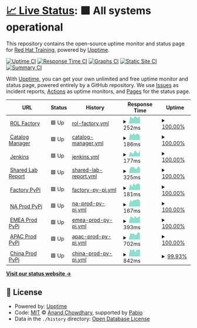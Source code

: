# [📈 Live Status](https://RedHatTraining.github.io/uptime): <!--live status--> **🟩 All systems operational**

This repository contains the open-source uptime monitor and status page for [Red Hat Training](https://www.redhat.com/en/services/training), powered by [Upptime](https://github.com/upptime/upptime).

[![Uptime CI](https://github.com/RedHatTraining/uptime/workflows/Uptime%20CI/badge.svg)](https://github.com/RedHatTraining/uptime/actions?query=workflow%3A%22Uptime+CI%22)
[![Response Time CI](https://github.com/RedHatTraining/uptime/workflows/Response%20Time%20CI/badge.svg)](https://github.com/RedHatTraining/uptime/actions?query=workflow%3A%22Response+Time+CI%22)
[![Graphs CI](https://github.com/RedHatTraining/uptime/workflows/Graphs%20CI/badge.svg)](https://github.com/RedHatTraining/uptime/actions?query=workflow%3A%22Graphs+CI%22)
[![Static Site CI](https://github.com/RedHatTraining/uptime/workflows/Static%20Site%20CI/badge.svg)](https://github.com/RedHatTraining/uptime/actions?query=workflow%3A%22Static+Site+CI%22)
[![Summary CI](https://github.com/RedHatTraining/uptime/workflows/Summary%20CI/badge.svg)](https://github.com/RedHatTraining/uptime/actions?query=workflow%3A%22Summary+CI%22)

With [Upptime](https://upptime.js.org), you can get your own unlimited and free uptime monitor and status page, powered entirely by a GitHub repository. We use [Issues](https://github.com/RedHatTraining/uptime/issues) as incident reports, [Actions](https://github.com/RedHatTraining/uptime/actions) as uptime monitors, and [Pages](https://RedHatTraining.github.io/uptime) for the status page.

<!--start: status pages-->
<!-- This summary is generated by Upptime (https://github.com/upptime/upptime) -->
<!-- Do not edit this manually, your changes will be overwritten -->
<!-- prettier-ignore -->
| URL | Status | History | Response Time | Uptime |
| --- | ------ | ------- | ------------- | ------ |
| <img alt="" src="https://icons.duckduckgo.com/ip3/rol-factory.ole.redhat.com.ico" height="13"> [ROL Factory](https://rol-factory.ole.redhat.com/rol/app/) | 🟩 Up | [rol-factory.yml](https://github.com/RedHatTraining/uptime/commits/HEAD/history/rol-factory.yml) | <details><summary><img alt="Response time graph" src="./graphs/rol-factory/response-time-week.png" height="20"> 252ms</summary><br><a href="https://RedHatTraining.github.io/uptime/history/rol-factory"><img alt="Response time 264" src="https://img.shields.io/endpoint?url=https%3A%2F%2Fraw.githubusercontent.com%2FRedHatTraining%2Fuptime%2FHEAD%2Fapi%2Frol-factory%2Fresponse-time.json"></a><br><a href="https://RedHatTraining.github.io/uptime/history/rol-factory"><img alt="24-hour response time 281" src="https://img.shields.io/endpoint?url=https%3A%2F%2Fraw.githubusercontent.com%2FRedHatTraining%2Fuptime%2FHEAD%2Fapi%2Frol-factory%2Fresponse-time-day.json"></a><br><a href="https://RedHatTraining.github.io/uptime/history/rol-factory"><img alt="7-day response time 252" src="https://img.shields.io/endpoint?url=https%3A%2F%2Fraw.githubusercontent.com%2FRedHatTraining%2Fuptime%2FHEAD%2Fapi%2Frol-factory%2Fresponse-time-week.json"></a><br><a href="https://RedHatTraining.github.io/uptime/history/rol-factory"><img alt="30-day response time 263" src="https://img.shields.io/endpoint?url=https%3A%2F%2Fraw.githubusercontent.com%2FRedHatTraining%2Fuptime%2FHEAD%2Fapi%2Frol-factory%2Fresponse-time-month.json"></a><br><a href="https://RedHatTraining.github.io/uptime/history/rol-factory"><img alt="1-year response time 264" src="https://img.shields.io/endpoint?url=https%3A%2F%2Fraw.githubusercontent.com%2FRedHatTraining%2Fuptime%2FHEAD%2Fapi%2Frol-factory%2Fresponse-time-year.json"></a></details> | <details><summary><a href="https://RedHatTraining.github.io/uptime/history/rol-factory">100.00%</a></summary><a href="https://RedHatTraining.github.io/uptime/history/rol-factory"><img alt="All-time uptime 100.00%" src="https://img.shields.io/endpoint?url=https%3A%2F%2Fraw.githubusercontent.com%2FRedHatTraining%2Fuptime%2FHEAD%2Fapi%2Frol-factory%2Fuptime.json"></a><br><a href="https://RedHatTraining.github.io/uptime/history/rol-factory"><img alt="24-hour uptime 100.00%" src="https://img.shields.io/endpoint?url=https%3A%2F%2Fraw.githubusercontent.com%2FRedHatTraining%2Fuptime%2FHEAD%2Fapi%2Frol-factory%2Fuptime-day.json"></a><br><a href="https://RedHatTraining.github.io/uptime/history/rol-factory"><img alt="7-day uptime 100.00%" src="https://img.shields.io/endpoint?url=https%3A%2F%2Fraw.githubusercontent.com%2FRedHatTraining%2Fuptime%2FHEAD%2Fapi%2Frol-factory%2Fuptime-week.json"></a><br><a href="https://RedHatTraining.github.io/uptime/history/rol-factory"><img alt="30-day uptime 100.00%" src="https://img.shields.io/endpoint?url=https%3A%2F%2Fraw.githubusercontent.com%2FRedHatTraining%2Fuptime%2FHEAD%2Fapi%2Frol-factory%2Fuptime-month.json"></a><br><a href="https://RedHatTraining.github.io/uptime/history/rol-factory"><img alt="1-year uptime 100.00%" src="https://img.shields.io/endpoint?url=https%3A%2F%2Fraw.githubusercontent.com%2FRedHatTraining%2Fuptime%2FHEAD%2Fapi%2Frol-factory%2Fuptime-year.json"></a></details>
| <img alt="" src="https://icons.duckduckgo.com/ip3/cm.apps.tools-na150.prod.ole.redhat.com.ico" height="13"> [Catalog Manager](https://cm.apps.tools-na150.prod.ole.redhat.com/) | 🟩 Up | [catalog-manager.yml](https://github.com/RedHatTraining/uptime/commits/HEAD/history/catalog-manager.yml) | <details><summary><img alt="Response time graph" src="./graphs/catalog-manager/response-time-week.png" height="20"> 186ms</summary><br><a href="https://RedHatTraining.github.io/uptime/history/catalog-manager"><img alt="Response time 188" src="https://img.shields.io/endpoint?url=https%3A%2F%2Fraw.githubusercontent.com%2FRedHatTraining%2Fuptime%2FHEAD%2Fapi%2Fcatalog-manager%2Fresponse-time.json"></a><br><a href="https://RedHatTraining.github.io/uptime/history/catalog-manager"><img alt="24-hour response time 139" src="https://img.shields.io/endpoint?url=https%3A%2F%2Fraw.githubusercontent.com%2FRedHatTraining%2Fuptime%2FHEAD%2Fapi%2Fcatalog-manager%2Fresponse-time-day.json"></a><br><a href="https://RedHatTraining.github.io/uptime/history/catalog-manager"><img alt="7-day response time 186" src="https://img.shields.io/endpoint?url=https%3A%2F%2Fraw.githubusercontent.com%2FRedHatTraining%2Fuptime%2FHEAD%2Fapi%2Fcatalog-manager%2Fresponse-time-week.json"></a><br><a href="https://RedHatTraining.github.io/uptime/history/catalog-manager"><img alt="30-day response time 181" src="https://img.shields.io/endpoint?url=https%3A%2F%2Fraw.githubusercontent.com%2FRedHatTraining%2Fuptime%2FHEAD%2Fapi%2Fcatalog-manager%2Fresponse-time-month.json"></a><br><a href="https://RedHatTraining.github.io/uptime/history/catalog-manager"><img alt="1-year response time 188" src="https://img.shields.io/endpoint?url=https%3A%2F%2Fraw.githubusercontent.com%2FRedHatTraining%2Fuptime%2FHEAD%2Fapi%2Fcatalog-manager%2Fresponse-time-year.json"></a></details> | <details><summary><a href="https://RedHatTraining.github.io/uptime/history/catalog-manager">100.00%</a></summary><a href="https://RedHatTraining.github.io/uptime/history/catalog-manager"><img alt="All-time uptime 100.00%" src="https://img.shields.io/endpoint?url=https%3A%2F%2Fraw.githubusercontent.com%2FRedHatTraining%2Fuptime%2FHEAD%2Fapi%2Fcatalog-manager%2Fuptime.json"></a><br><a href="https://RedHatTraining.github.io/uptime/history/catalog-manager"><img alt="24-hour uptime 100.00%" src="https://img.shields.io/endpoint?url=https%3A%2F%2Fraw.githubusercontent.com%2FRedHatTraining%2Fuptime%2FHEAD%2Fapi%2Fcatalog-manager%2Fuptime-day.json"></a><br><a href="https://RedHatTraining.github.io/uptime/history/catalog-manager"><img alt="7-day uptime 100.00%" src="https://img.shields.io/endpoint?url=https%3A%2F%2Fraw.githubusercontent.com%2FRedHatTraining%2Fuptime%2FHEAD%2Fapi%2Fcatalog-manager%2Fuptime-week.json"></a><br><a href="https://RedHatTraining.github.io/uptime/history/catalog-manager"><img alt="30-day uptime 100.00%" src="https://img.shields.io/endpoint?url=https%3A%2F%2Fraw.githubusercontent.com%2FRedHatTraining%2Fuptime%2FHEAD%2Fapi%2Fcatalog-manager%2Fuptime-month.json"></a><br><a href="https://RedHatTraining.github.io/uptime/history/catalog-manager"><img alt="1-year uptime 100.00%" src="https://img.shields.io/endpoint?url=https%3A%2F%2Fraw.githubusercontent.com%2FRedHatTraining%2Fuptime%2FHEAD%2Fapi%2Fcatalog-manager%2Fuptime-year.json"></a></details>
| <img alt="" src="https://icons.duckduckgo.com/ip3/jenkins.prod.nextcle.com.ico" height="13"> [Jenkins](https://jenkins.prod.nextcle.com) | 🟩 Up | [jenkins.yml](https://github.com/RedHatTraining/uptime/commits/HEAD/history/jenkins.yml) | <details><summary><img alt="Response time graph" src="./graphs/jenkins/response-time-week.png" height="20"> 177ms</summary><br><a href="https://RedHatTraining.github.io/uptime/history/jenkins"><img alt="Response time 212" src="https://img.shields.io/endpoint?url=https%3A%2F%2Fraw.githubusercontent.com%2FRedHatTraining%2Fuptime%2FHEAD%2Fapi%2Fjenkins%2Fresponse-time.json"></a><br><a href="https://RedHatTraining.github.io/uptime/history/jenkins"><img alt="24-hour response time 275" src="https://img.shields.io/endpoint?url=https%3A%2F%2Fraw.githubusercontent.com%2FRedHatTraining%2Fuptime%2FHEAD%2Fapi%2Fjenkins%2Fresponse-time-day.json"></a><br><a href="https://RedHatTraining.github.io/uptime/history/jenkins"><img alt="7-day response time 177" src="https://img.shields.io/endpoint?url=https%3A%2F%2Fraw.githubusercontent.com%2FRedHatTraining%2Fuptime%2FHEAD%2Fapi%2Fjenkins%2Fresponse-time-week.json"></a><br><a href="https://RedHatTraining.github.io/uptime/history/jenkins"><img alt="30-day response time 207" src="https://img.shields.io/endpoint?url=https%3A%2F%2Fraw.githubusercontent.com%2FRedHatTraining%2Fuptime%2FHEAD%2Fapi%2Fjenkins%2Fresponse-time-month.json"></a><br><a href="https://RedHatTraining.github.io/uptime/history/jenkins"><img alt="1-year response time 212" src="https://img.shields.io/endpoint?url=https%3A%2F%2Fraw.githubusercontent.com%2FRedHatTraining%2Fuptime%2FHEAD%2Fapi%2Fjenkins%2Fresponse-time-year.json"></a></details> | <details><summary><a href="https://RedHatTraining.github.io/uptime/history/jenkins">100.00%</a></summary><a href="https://RedHatTraining.github.io/uptime/history/jenkins"><img alt="All-time uptime 93.68%" src="https://img.shields.io/endpoint?url=https%3A%2F%2Fraw.githubusercontent.com%2FRedHatTraining%2Fuptime%2FHEAD%2Fapi%2Fjenkins%2Fuptime.json"></a><br><a href="https://RedHatTraining.github.io/uptime/history/jenkins"><img alt="24-hour uptime 100.00%" src="https://img.shields.io/endpoint?url=https%3A%2F%2Fraw.githubusercontent.com%2FRedHatTraining%2Fuptime%2FHEAD%2Fapi%2Fjenkins%2Fuptime-day.json"></a><br><a href="https://RedHatTraining.github.io/uptime/history/jenkins"><img alt="7-day uptime 100.00%" src="https://img.shields.io/endpoint?url=https%3A%2F%2Fraw.githubusercontent.com%2FRedHatTraining%2Fuptime%2FHEAD%2Fapi%2Fjenkins%2Fuptime-week.json"></a><br><a href="https://RedHatTraining.github.io/uptime/history/jenkins"><img alt="30-day uptime 99.04%" src="https://img.shields.io/endpoint?url=https%3A%2F%2Fraw.githubusercontent.com%2FRedHatTraining%2Fuptime%2FHEAD%2Fapi%2Fjenkins%2Fuptime-month.json"></a><br><a href="https://RedHatTraining.github.io/uptime/history/jenkins"><img alt="1-year uptime 93.68%" src="https://img.shields.io/endpoint?url=https%3A%2F%2Fraw.githubusercontent.com%2FRedHatTraining%2Fuptime%2FHEAD%2Fapi%2Fjenkins%2Fuptime-year.json"></a></details>
| <img alt="" src="https://icons.duckduckgo.com/ip3/labs.dle.ole.redhat.com.ico" height="13"> [Shared Lab Report](https://labs.dle.ole.redhat.com) | 🟩 Up | [shared-lab-report.yml](https://github.com/RedHatTraining/uptime/commits/HEAD/history/shared-lab-report.yml) | <details><summary><img alt="Response time graph" src="./graphs/shared-lab-report/response-time-week.png" height="20"> 325ms</summary><br><a href="https://RedHatTraining.github.io/uptime/history/shared-lab-report"><img alt="Response time 298" src="https://img.shields.io/endpoint?url=https%3A%2F%2Fraw.githubusercontent.com%2FRedHatTraining%2Fuptime%2FHEAD%2Fapi%2Fshared-lab-report%2Fresponse-time.json"></a><br><a href="https://RedHatTraining.github.io/uptime/history/shared-lab-report"><img alt="24-hour response time 275" src="https://img.shields.io/endpoint?url=https%3A%2F%2Fraw.githubusercontent.com%2FRedHatTraining%2Fuptime%2FHEAD%2Fapi%2Fshared-lab-report%2Fresponse-time-day.json"></a><br><a href="https://RedHatTraining.github.io/uptime/history/shared-lab-report"><img alt="7-day response time 325" src="https://img.shields.io/endpoint?url=https%3A%2F%2Fraw.githubusercontent.com%2FRedHatTraining%2Fuptime%2FHEAD%2Fapi%2Fshared-lab-report%2Fresponse-time-week.json"></a><br><a href="https://RedHatTraining.github.io/uptime/history/shared-lab-report"><img alt="30-day response time 288" src="https://img.shields.io/endpoint?url=https%3A%2F%2Fraw.githubusercontent.com%2FRedHatTraining%2Fuptime%2FHEAD%2Fapi%2Fshared-lab-report%2Fresponse-time-month.json"></a><br><a href="https://RedHatTraining.github.io/uptime/history/shared-lab-report"><img alt="1-year response time 298" src="https://img.shields.io/endpoint?url=https%3A%2F%2Fraw.githubusercontent.com%2FRedHatTraining%2Fuptime%2FHEAD%2Fapi%2Fshared-lab-report%2Fresponse-time-year.json"></a></details> | <details><summary><a href="https://RedHatTraining.github.io/uptime/history/shared-lab-report">100.00%</a></summary><a href="https://RedHatTraining.github.io/uptime/history/shared-lab-report"><img alt="All-time uptime 100.00%" src="https://img.shields.io/endpoint?url=https%3A%2F%2Fraw.githubusercontent.com%2FRedHatTraining%2Fuptime%2FHEAD%2Fapi%2Fshared-lab-report%2Fuptime.json"></a><br><a href="https://RedHatTraining.github.io/uptime/history/shared-lab-report"><img alt="24-hour uptime 100.00%" src="https://img.shields.io/endpoint?url=https%3A%2F%2Fraw.githubusercontent.com%2FRedHatTraining%2Fuptime%2FHEAD%2Fapi%2Fshared-lab-report%2Fuptime-day.json"></a><br><a href="https://RedHatTraining.github.io/uptime/history/shared-lab-report"><img alt="7-day uptime 100.00%" src="https://img.shields.io/endpoint?url=https%3A%2F%2Fraw.githubusercontent.com%2FRedHatTraining%2Fuptime%2FHEAD%2Fapi%2Fshared-lab-report%2Fuptime-week.json"></a><br><a href="https://RedHatTraining.github.io/uptime/history/shared-lab-report"><img alt="30-day uptime 100.00%" src="https://img.shields.io/endpoint?url=https%3A%2F%2Fraw.githubusercontent.com%2FRedHatTraining%2Fuptime%2FHEAD%2Fapi%2Fshared-lab-report%2Fuptime-month.json"></a><br><a href="https://RedHatTraining.github.io/uptime/history/shared-lab-report"><img alt="1-year uptime 100.00%" src="https://img.shields.io/endpoint?url=https%3A%2F%2Fraw.githubusercontent.com%2FRedHatTraining%2Fuptime%2FHEAD%2Fapi%2Fshared-lab-report%2Fuptime-year.json"></a></details>
| <img alt="" src="https://icons.duckduckgo.com/ip3/pypi.apps.tools-na100.dev.ole.redhat.com.ico" height="13"> [Factory PyPi](https://pypi.apps.tools-na100.dev.ole.redhat.com) | 🟩 Up | [factory-py-pi.yml](https://github.com/RedHatTraining/uptime/commits/HEAD/history/factory-py-pi.yml) | <details><summary><img alt="Response time graph" src="./graphs/factory-py-pi/response-time-week.png" height="20"> 181ms</summary><br><a href="https://RedHatTraining.github.io/uptime/history/factory-py-pi"><img alt="Response time 179" src="https://img.shields.io/endpoint?url=https%3A%2F%2Fraw.githubusercontent.com%2FRedHatTraining%2Fuptime%2FHEAD%2Fapi%2Ffactory-py-pi%2Fresponse-time.json"></a><br><a href="https://RedHatTraining.github.io/uptime/history/factory-py-pi"><img alt="24-hour response time 170" src="https://img.shields.io/endpoint?url=https%3A%2F%2Fraw.githubusercontent.com%2FRedHatTraining%2Fuptime%2FHEAD%2Fapi%2Ffactory-py-pi%2Fresponse-time-day.json"></a><br><a href="https://RedHatTraining.github.io/uptime/history/factory-py-pi"><img alt="7-day response time 181" src="https://img.shields.io/endpoint?url=https%3A%2F%2Fraw.githubusercontent.com%2FRedHatTraining%2Fuptime%2FHEAD%2Fapi%2Ffactory-py-pi%2Fresponse-time-week.json"></a><br><a href="https://RedHatTraining.github.io/uptime/history/factory-py-pi"><img alt="30-day response time 172" src="https://img.shields.io/endpoint?url=https%3A%2F%2Fraw.githubusercontent.com%2FRedHatTraining%2Fuptime%2FHEAD%2Fapi%2Ffactory-py-pi%2Fresponse-time-month.json"></a><br><a href="https://RedHatTraining.github.io/uptime/history/factory-py-pi"><img alt="1-year response time 179" src="https://img.shields.io/endpoint?url=https%3A%2F%2Fraw.githubusercontent.com%2FRedHatTraining%2Fuptime%2FHEAD%2Fapi%2Ffactory-py-pi%2Fresponse-time-year.json"></a></details> | <details><summary><a href="https://RedHatTraining.github.io/uptime/history/factory-py-pi">100.00%</a></summary><a href="https://RedHatTraining.github.io/uptime/history/factory-py-pi"><img alt="All-time uptime 100.00%" src="https://img.shields.io/endpoint?url=https%3A%2F%2Fraw.githubusercontent.com%2FRedHatTraining%2Fuptime%2FHEAD%2Fapi%2Ffactory-py-pi%2Fuptime.json"></a><br><a href="https://RedHatTraining.github.io/uptime/history/factory-py-pi"><img alt="24-hour uptime 100.00%" src="https://img.shields.io/endpoint?url=https%3A%2F%2Fraw.githubusercontent.com%2FRedHatTraining%2Fuptime%2FHEAD%2Fapi%2Ffactory-py-pi%2Fuptime-day.json"></a><br><a href="https://RedHatTraining.github.io/uptime/history/factory-py-pi"><img alt="7-day uptime 100.00%" src="https://img.shields.io/endpoint?url=https%3A%2F%2Fraw.githubusercontent.com%2FRedHatTraining%2Fuptime%2FHEAD%2Fapi%2Ffactory-py-pi%2Fuptime-week.json"></a><br><a href="https://RedHatTraining.github.io/uptime/history/factory-py-pi"><img alt="30-day uptime 100.00%" src="https://img.shields.io/endpoint?url=https%3A%2F%2Fraw.githubusercontent.com%2FRedHatTraining%2Fuptime%2FHEAD%2Fapi%2Ffactory-py-pi%2Fuptime-month.json"></a><br><a href="https://RedHatTraining.github.io/uptime/history/factory-py-pi"><img alt="1-year uptime 100.00%" src="https://img.shields.io/endpoint?url=https%3A%2F%2Fraw.githubusercontent.com%2FRedHatTraining%2Fuptime%2FHEAD%2Fapi%2Ffactory-py-pi%2Fuptime-year.json"></a></details>
| <img alt="" src="https://icons.duckduckgo.com/ip3/pypi.apps.tools-na150.prod.ole.redhat.com.ico" height="13"> [NA Prod PyPi](https://pypi.apps.tools-na150.prod.ole.redhat.com) | 🟩 Up | [na-prod-py-pi.yml](https://github.com/RedHatTraining/uptime/commits/HEAD/history/na-prod-py-pi.yml) | <details><summary><img alt="Response time graph" src="./graphs/na-prod-py-pi/response-time-week.png" height="20"> 167ms</summary><br><a href="https://RedHatTraining.github.io/uptime/history/na-prod-py-pi"><img alt="Response time 171" src="https://img.shields.io/endpoint?url=https%3A%2F%2Fraw.githubusercontent.com%2FRedHatTraining%2Fuptime%2FHEAD%2Fapi%2Fna-prod-py-pi%2Fresponse-time.json"></a><br><a href="https://RedHatTraining.github.io/uptime/history/na-prod-py-pi"><img alt="24-hour response time 145" src="https://img.shields.io/endpoint?url=https%3A%2F%2Fraw.githubusercontent.com%2FRedHatTraining%2Fuptime%2FHEAD%2Fapi%2Fna-prod-py-pi%2Fresponse-time-day.json"></a><br><a href="https://RedHatTraining.github.io/uptime/history/na-prod-py-pi"><img alt="7-day response time 167" src="https://img.shields.io/endpoint?url=https%3A%2F%2Fraw.githubusercontent.com%2FRedHatTraining%2Fuptime%2FHEAD%2Fapi%2Fna-prod-py-pi%2Fresponse-time-week.json"></a><br><a href="https://RedHatTraining.github.io/uptime/history/na-prod-py-pi"><img alt="30-day response time 168" src="https://img.shields.io/endpoint?url=https%3A%2F%2Fraw.githubusercontent.com%2FRedHatTraining%2Fuptime%2FHEAD%2Fapi%2Fna-prod-py-pi%2Fresponse-time-month.json"></a><br><a href="https://RedHatTraining.github.io/uptime/history/na-prod-py-pi"><img alt="1-year response time 171" src="https://img.shields.io/endpoint?url=https%3A%2F%2Fraw.githubusercontent.com%2FRedHatTraining%2Fuptime%2FHEAD%2Fapi%2Fna-prod-py-pi%2Fresponse-time-year.json"></a></details> | <details><summary><a href="https://RedHatTraining.github.io/uptime/history/na-prod-py-pi">100.00%</a></summary><a href="https://RedHatTraining.github.io/uptime/history/na-prod-py-pi"><img alt="All-time uptime 100.00%" src="https://img.shields.io/endpoint?url=https%3A%2F%2Fraw.githubusercontent.com%2FRedHatTraining%2Fuptime%2FHEAD%2Fapi%2Fna-prod-py-pi%2Fuptime.json"></a><br><a href="https://RedHatTraining.github.io/uptime/history/na-prod-py-pi"><img alt="24-hour uptime 100.00%" src="https://img.shields.io/endpoint?url=https%3A%2F%2Fraw.githubusercontent.com%2FRedHatTraining%2Fuptime%2FHEAD%2Fapi%2Fna-prod-py-pi%2Fuptime-day.json"></a><br><a href="https://RedHatTraining.github.io/uptime/history/na-prod-py-pi"><img alt="7-day uptime 100.00%" src="https://img.shields.io/endpoint?url=https%3A%2F%2Fraw.githubusercontent.com%2FRedHatTraining%2Fuptime%2FHEAD%2Fapi%2Fna-prod-py-pi%2Fuptime-week.json"></a><br><a href="https://RedHatTraining.github.io/uptime/history/na-prod-py-pi"><img alt="30-day uptime 100.00%" src="https://img.shields.io/endpoint?url=https%3A%2F%2Fraw.githubusercontent.com%2FRedHatTraining%2Fuptime%2FHEAD%2Fapi%2Fna-prod-py-pi%2Fuptime-month.json"></a><br><a href="https://RedHatTraining.github.io/uptime/history/na-prod-py-pi"><img alt="1-year uptime 100.00%" src="https://img.shields.io/endpoint?url=https%3A%2F%2Fraw.githubusercontent.com%2FRedHatTraining%2Fuptime%2FHEAD%2Fapi%2Fna-prod-py-pi%2Fuptime-year.json"></a></details>
| <img alt="" src="https://icons.duckduckgo.com/ip3/pypi.apps.tools-emea160.prod.ole.redhat.com.ico" height="13"> [EMEA Prod PyPi](https://pypi.apps.tools-emea160.prod.ole.redhat.com) | 🟩 Up | [emea-prod-py-pi.yml](https://github.com/RedHatTraining/uptime/commits/HEAD/history/emea-prod-py-pi.yml) | <details><summary><img alt="Response time graph" src="./graphs/emea-prod-py-pi/response-time-week.png" height="20"> 393ms</summary><br><a href="https://RedHatTraining.github.io/uptime/history/emea-prod-py-pi"><img alt="Response time 409" src="https://img.shields.io/endpoint?url=https%3A%2F%2Fraw.githubusercontent.com%2FRedHatTraining%2Fuptime%2FHEAD%2Fapi%2Femea-prod-py-pi%2Fresponse-time.json"></a><br><a href="https://RedHatTraining.github.io/uptime/history/emea-prod-py-pi"><img alt="24-hour response time 444" src="https://img.shields.io/endpoint?url=https%3A%2F%2Fraw.githubusercontent.com%2FRedHatTraining%2Fuptime%2FHEAD%2Fapi%2Femea-prod-py-pi%2Fresponse-time-day.json"></a><br><a href="https://RedHatTraining.github.io/uptime/history/emea-prod-py-pi"><img alt="7-day response time 393" src="https://img.shields.io/endpoint?url=https%3A%2F%2Fraw.githubusercontent.com%2FRedHatTraining%2Fuptime%2FHEAD%2Fapi%2Femea-prod-py-pi%2Fresponse-time-week.json"></a><br><a href="https://RedHatTraining.github.io/uptime/history/emea-prod-py-pi"><img alt="30-day response time 400" src="https://img.shields.io/endpoint?url=https%3A%2F%2Fraw.githubusercontent.com%2FRedHatTraining%2Fuptime%2FHEAD%2Fapi%2Femea-prod-py-pi%2Fresponse-time-month.json"></a><br><a href="https://RedHatTraining.github.io/uptime/history/emea-prod-py-pi"><img alt="1-year response time 409" src="https://img.shields.io/endpoint?url=https%3A%2F%2Fraw.githubusercontent.com%2FRedHatTraining%2Fuptime%2FHEAD%2Fapi%2Femea-prod-py-pi%2Fresponse-time-year.json"></a></details> | <details><summary><a href="https://RedHatTraining.github.io/uptime/history/emea-prod-py-pi">100.00%</a></summary><a href="https://RedHatTraining.github.io/uptime/history/emea-prod-py-pi"><img alt="All-time uptime 96.85%" src="https://img.shields.io/endpoint?url=https%3A%2F%2Fraw.githubusercontent.com%2FRedHatTraining%2Fuptime%2FHEAD%2Fapi%2Femea-prod-py-pi%2Fuptime.json"></a><br><a href="https://RedHatTraining.github.io/uptime/history/emea-prod-py-pi"><img alt="24-hour uptime 100.00%" src="https://img.shields.io/endpoint?url=https%3A%2F%2Fraw.githubusercontent.com%2FRedHatTraining%2Fuptime%2FHEAD%2Fapi%2Femea-prod-py-pi%2Fuptime-day.json"></a><br><a href="https://RedHatTraining.github.io/uptime/history/emea-prod-py-pi"><img alt="7-day uptime 100.00%" src="https://img.shields.io/endpoint?url=https%3A%2F%2Fraw.githubusercontent.com%2FRedHatTraining%2Fuptime%2FHEAD%2Fapi%2Femea-prod-py-pi%2Fuptime-week.json"></a><br><a href="https://RedHatTraining.github.io/uptime/history/emea-prod-py-pi"><img alt="30-day uptime 95.69%" src="https://img.shields.io/endpoint?url=https%3A%2F%2Fraw.githubusercontent.com%2FRedHatTraining%2Fuptime%2FHEAD%2Fapi%2Femea-prod-py-pi%2Fuptime-month.json"></a><br><a href="https://RedHatTraining.github.io/uptime/history/emea-prod-py-pi"><img alt="1-year uptime 96.85%" src="https://img.shields.io/endpoint?url=https%3A%2F%2Fraw.githubusercontent.com%2FRedHatTraining%2Fuptime%2FHEAD%2Fapi%2Femea-prod-py-pi%2Fuptime-year.json"></a></details>
| <img alt="" src="https://icons.duckduckgo.com/ip3/pypi.apps.tools-apac150.prod.ole.redhat.com.ico" height="13"> [APAC Prod PyPi](https://pypi.apps.tools-apac150.prod.ole.redhat.com) | 🟩 Up | [apac-prod-py-pi.yml](https://github.com/RedHatTraining/uptime/commits/HEAD/history/apac-prod-py-pi.yml) | <details><summary><img alt="Response time graph" src="./graphs/apac-prod-py-pi/response-time-week.png" height="20"> 702ms</summary><br><a href="https://RedHatTraining.github.io/uptime/history/apac-prod-py-pi"><img alt="Response time 650" src="https://img.shields.io/endpoint?url=https%3A%2F%2Fraw.githubusercontent.com%2FRedHatTraining%2Fuptime%2FHEAD%2Fapi%2Fapac-prod-py-pi%2Fresponse-time.json"></a><br><a href="https://RedHatTraining.github.io/uptime/history/apac-prod-py-pi"><img alt="24-hour response time 686" src="https://img.shields.io/endpoint?url=https%3A%2F%2Fraw.githubusercontent.com%2FRedHatTraining%2Fuptime%2FHEAD%2Fapi%2Fapac-prod-py-pi%2Fresponse-time-day.json"></a><br><a href="https://RedHatTraining.github.io/uptime/history/apac-prod-py-pi"><img alt="7-day response time 702" src="https://img.shields.io/endpoint?url=https%3A%2F%2Fraw.githubusercontent.com%2FRedHatTraining%2Fuptime%2FHEAD%2Fapi%2Fapac-prod-py-pi%2Fresponse-time-week.json"></a><br><a href="https://RedHatTraining.github.io/uptime/history/apac-prod-py-pi"><img alt="30-day response time 654" src="https://img.shields.io/endpoint?url=https%3A%2F%2Fraw.githubusercontent.com%2FRedHatTraining%2Fuptime%2FHEAD%2Fapi%2Fapac-prod-py-pi%2Fresponse-time-month.json"></a><br><a href="https://RedHatTraining.github.io/uptime/history/apac-prod-py-pi"><img alt="1-year response time 650" src="https://img.shields.io/endpoint?url=https%3A%2F%2Fraw.githubusercontent.com%2FRedHatTraining%2Fuptime%2FHEAD%2Fapi%2Fapac-prod-py-pi%2Fresponse-time-year.json"></a></details> | <details><summary><a href="https://RedHatTraining.github.io/uptime/history/apac-prod-py-pi">100.00%</a></summary><a href="https://RedHatTraining.github.io/uptime/history/apac-prod-py-pi"><img alt="All-time uptime 100.00%" src="https://img.shields.io/endpoint?url=https%3A%2F%2Fraw.githubusercontent.com%2FRedHatTraining%2Fuptime%2FHEAD%2Fapi%2Fapac-prod-py-pi%2Fuptime.json"></a><br><a href="https://RedHatTraining.github.io/uptime/history/apac-prod-py-pi"><img alt="24-hour uptime 100.00%" src="https://img.shields.io/endpoint?url=https%3A%2F%2Fraw.githubusercontent.com%2FRedHatTraining%2Fuptime%2FHEAD%2Fapi%2Fapac-prod-py-pi%2Fuptime-day.json"></a><br><a href="https://RedHatTraining.github.io/uptime/history/apac-prod-py-pi"><img alt="7-day uptime 100.00%" src="https://img.shields.io/endpoint?url=https%3A%2F%2Fraw.githubusercontent.com%2FRedHatTraining%2Fuptime%2FHEAD%2Fapi%2Fapac-prod-py-pi%2Fuptime-week.json"></a><br><a href="https://RedHatTraining.github.io/uptime/history/apac-prod-py-pi"><img alt="30-day uptime 100.00%" src="https://img.shields.io/endpoint?url=https%3A%2F%2Fraw.githubusercontent.com%2FRedHatTraining%2Fuptime%2FHEAD%2Fapi%2Fapac-prod-py-pi%2Fuptime-month.json"></a><br><a href="https://RedHatTraining.github.io/uptime/history/apac-prod-py-pi"><img alt="1-year uptime 100.00%" src="https://img.shields.io/endpoint?url=https%3A%2F%2Fraw.githubusercontent.com%2FRedHatTraining%2Fuptime%2FHEAD%2Fapi%2Fapac-prod-py-pi%2Fuptime-year.json"></a></details>
| <img alt="" src="https://icons.duckduckgo.com/ip3/pypi.apps.tools-apac152.prod.ole.redhat.com.ico" height="13"> [China Prod PyPi](https://pypi.apps.tools-apac152.prod.ole.redhat.com) | 🟩 Up | [china-prod-py-pi.yml](https://github.com/RedHatTraining/uptime/commits/HEAD/history/china-prod-py-pi.yml) | <details><summary><img alt="Response time graph" src="./graphs/china-prod-py-pi/response-time-week.png" height="20"> 842ms</summary><br><a href="https://RedHatTraining.github.io/uptime/history/china-prod-py-pi"><img alt="Response time 795" src="https://img.shields.io/endpoint?url=https%3A%2F%2Fraw.githubusercontent.com%2FRedHatTraining%2Fuptime%2FHEAD%2Fapi%2Fchina-prod-py-pi%2Fresponse-time.json"></a><br><a href="https://RedHatTraining.github.io/uptime/history/china-prod-py-pi"><img alt="24-hour response time 1044" src="https://img.shields.io/endpoint?url=https%3A%2F%2Fraw.githubusercontent.com%2FRedHatTraining%2Fuptime%2FHEAD%2Fapi%2Fchina-prod-py-pi%2Fresponse-time-day.json"></a><br><a href="https://RedHatTraining.github.io/uptime/history/china-prod-py-pi"><img alt="7-day response time 842" src="https://img.shields.io/endpoint?url=https%3A%2F%2Fraw.githubusercontent.com%2FRedHatTraining%2Fuptime%2FHEAD%2Fapi%2Fchina-prod-py-pi%2Fresponse-time-week.json"></a><br><a href="https://RedHatTraining.github.io/uptime/history/china-prod-py-pi"><img alt="30-day response time 781" src="https://img.shields.io/endpoint?url=https%3A%2F%2Fraw.githubusercontent.com%2FRedHatTraining%2Fuptime%2FHEAD%2Fapi%2Fchina-prod-py-pi%2Fresponse-time-month.json"></a><br><a href="https://RedHatTraining.github.io/uptime/history/china-prod-py-pi"><img alt="1-year response time 795" src="https://img.shields.io/endpoint?url=https%3A%2F%2Fraw.githubusercontent.com%2FRedHatTraining%2Fuptime%2FHEAD%2Fapi%2Fchina-prod-py-pi%2Fresponse-time-year.json"></a></details> | <details><summary><a href="https://RedHatTraining.github.io/uptime/history/china-prod-py-pi">99.93%</a></summary><a href="https://RedHatTraining.github.io/uptime/history/china-prod-py-pi"><img alt="All-time uptime 99.99%" src="https://img.shields.io/endpoint?url=https%3A%2F%2Fraw.githubusercontent.com%2FRedHatTraining%2Fuptime%2FHEAD%2Fapi%2Fchina-prod-py-pi%2Fuptime.json"></a><br><a href="https://RedHatTraining.github.io/uptime/history/china-prod-py-pi"><img alt="24-hour uptime 99.48%" src="https://img.shields.io/endpoint?url=https%3A%2F%2Fraw.githubusercontent.com%2FRedHatTraining%2Fuptime%2FHEAD%2Fapi%2Fchina-prod-py-pi%2Fuptime-day.json"></a><br><a href="https://RedHatTraining.github.io/uptime/history/china-prod-py-pi"><img alt="7-day uptime 99.93%" src="https://img.shields.io/endpoint?url=https%3A%2F%2Fraw.githubusercontent.com%2FRedHatTraining%2Fuptime%2FHEAD%2Fapi%2Fchina-prod-py-pi%2Fuptime-week.json"></a><br><a href="https://RedHatTraining.github.io/uptime/history/china-prod-py-pi"><img alt="30-day uptime 99.98%" src="https://img.shields.io/endpoint?url=https%3A%2F%2Fraw.githubusercontent.com%2FRedHatTraining%2Fuptime%2FHEAD%2Fapi%2Fchina-prod-py-pi%2Fuptime-month.json"></a><br><a href="https://RedHatTraining.github.io/uptime/history/china-prod-py-pi"><img alt="1-year uptime 99.99%" src="https://img.shields.io/endpoint?url=https%3A%2F%2Fraw.githubusercontent.com%2FRedHatTraining%2Fuptime%2FHEAD%2Fapi%2Fchina-prod-py-pi%2Fuptime-year.json"></a></details>

<!--end: status pages-->

[**Visit our status website →**](https://RedHatTraining.github.io/uptime)

## 📄 License

- Powered by: [Upptime](https://github.com/upptime/upptime)
- Code: [MIT](./LICENSE) © [Anand Chowdhary](https://anandchowdhary.com), supported by [Pabio](https://pabio.com)
- Data in the `./history` directory: [Open Database License](https://opendatacommons.org/licenses/odbl/1-0/)
